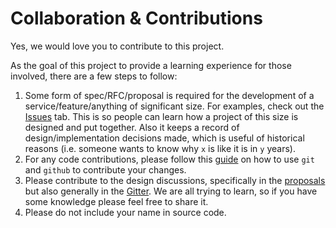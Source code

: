 # Collaboration & Contributions

Yes, we would love you to contribute to this project.

As the goal of this project to provide a learning experience for those involved, there are a few steps to follow:

  1. Some form of spec/RFC/proposal is required for the development of a service/feature/anything of significant size. For examples, check out the [Issues][issues] tab. This is so people can learn how a project of this size is designed and put together. Also it keeps a record of design/implementation decisions made, which is useful of historical reasons (i.e. someone wants to know why `x` is like it is in `y` years).
  2. For any code contributions, please follow this [guide][gitguide] on how to use `git` and `github` to contribute your changes.
  3. Please contribute to the design discussions, specifically in the [proposals][proposals] but also generally in the [Gitter][gitter]. We are all trying to learn, so if you have some knowledge please feel free to share it.
  4. Please do not include your name in source code. 


[issues]: https://github.com/codenetwork/CodeNetworkTV/issues
[gitter]: https://gitter.im/codenetwork/CodeNetworkTV
[proposals]: https://github.com/codenetwork/CodeNetworkTV/issues?q=label%3Aproposal
[gitguide]: https://github.com/codenetwork/CodeNetworkTV/blob/master/how-to-git.md